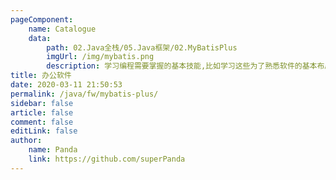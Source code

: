 ```yaml
---
pageComponent:
    name: Catalogue
    data:
        path: 02.Java全栈/05.Java框架/02.MyBatisPlus
        imgUrl: /img/mybatis.png
        description: 学习编程需要掌握的基本技能,比如学习这些为了熟悉软件的基本布局与使用,键盘的熟练操作,各种快捷键的熟练
title: 办公软件
date: 2020-03-11 21:50:53
permalink: /java/fw/mybatis-plus/
sidebar: false
article: false
comment: false
editLink: false
author:
    name: Panda
    link: https://github.com/superPanda
---
```

